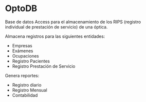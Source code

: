 # OptoDB
Base de datos Access para el almacenamiento de los RIPS (registro individual de prestación de servicio) de una óptica.

Almacena registros para las siguientes entidades:
- Empresas
- Exámenes
- Ocupaciones
- Registro Pacientes
- Registro Prestación de Servicio

Genera reportes:
- Registro diario
- Registro Mensual
- Contabilidad

